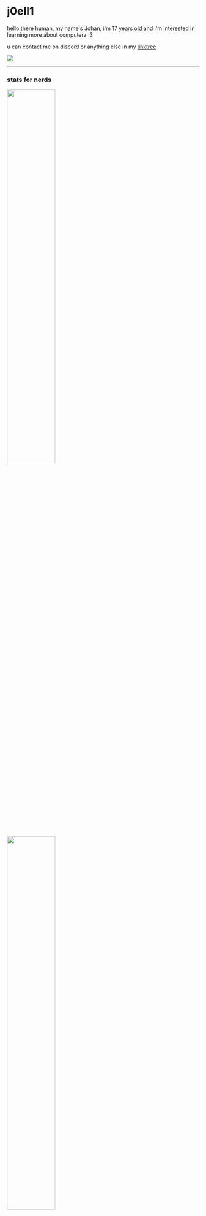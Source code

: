 <p align="center">
  <h1>j0ell1</h1>

  <p>hello there human, my name's Johan, i'm 17 years old and i'm interested in learning more about computerz :3 </p>
  <p>u can contact me on discord or anything else in my <a href="https://linktr.ee/_joelli_" onclick="window.open('index.html'); return false">linktree</a></p>
  <a href="https://discord.com/users/712648730423197697"><img src="https://lanyard.cnrad.dev/api/712648730423197697?showDisplayName=true" /></a>
  
  <hr>
  
  <h3>stats for nerds</h3>
   <img height="50%" width="auto" src="https://github-readme-stats.vercel.app/api?username=j0ell1&show_icons=true&theme=tokyonight"><br>
   <img height="50%" width="auto" src="https://github-readme-stats.vercel.app/api/top-langs/?username=j0ell1&layout=compact&theme=tokyonight">
   <h3>thingz i can make stuff with :3 </h3>
   <img src="https://skillicons.dev/icons?i=arch,arduino,cs,css,gamemakerstudio,git,godot,html,idea,js,linux,md,php,vscode,webstorm&perline=8" />
</p>
